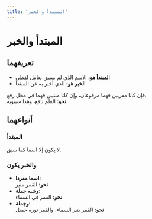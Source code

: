 ```yaml
---
title: 'المبتدأ والخبر'
---
```


# المبتدأ والخبر

## تعريفهما

- **المبتدأ هو:** الاسم الذي لم يسبق بعامل لفظي
- **الخبر هو:** الذي أخبر به عن المبتدأ

فإن كانا معربين فهما مرفوعان، وإن كانا مبنيين فهما في محل رفع.  
**نحو:** العلم نافع، وهذا سيبويه.

## أنواعهما

### المبتدأ

لا يكون إلا اسما كما سبق.

### والخبر يكون

- **اسما مفردا:**  
  **نحو:** القمر منير
- **وشبه جملة:**  
  **نحو:** القمر في السماء
- **وجملة:**  
  **نحو:** القمر ينير السماء، والقمر نوره جميل
